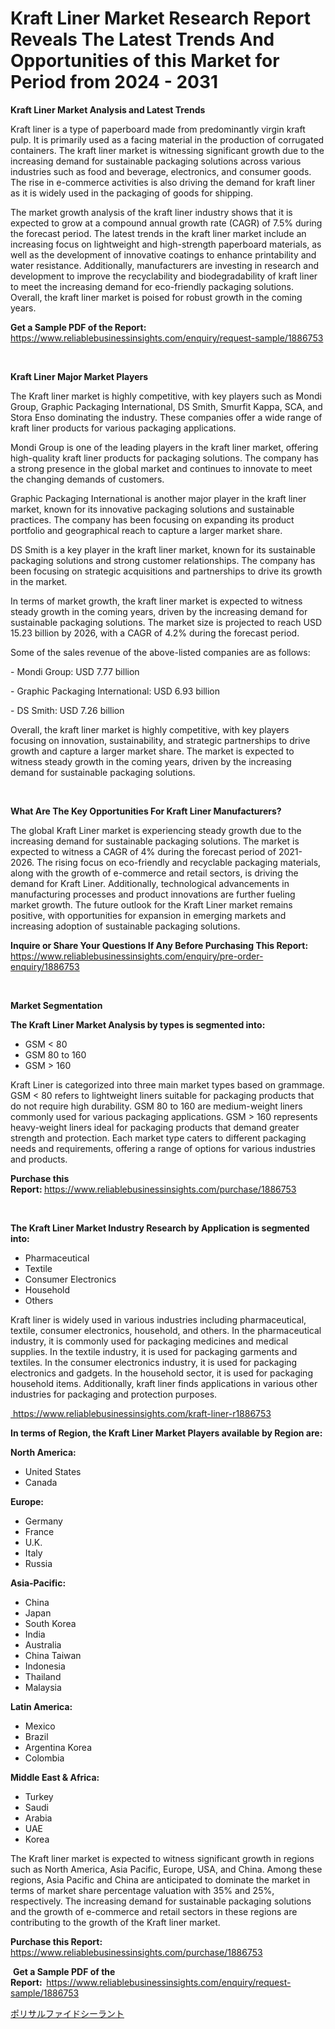 <p><h1>Kraft Liner Market Research Report Reveals The Latest Trends And Opportunities of this Market for Period from 2024 - 2031</h1></p><p><strong>Kraft Liner Market Analysis and Latest Trends</strong></p>
<p><p>Kraft liner is a type of paperboard made from predominantly virgin kraft pulp. It is primarily used as a facing material in the production of corrugated containers. The kraft liner market is witnessing significant growth due to the increasing demand for sustainable packaging solutions across various industries such as food and beverage, electronics, and consumer goods. The rise in e-commerce activities is also driving the demand for kraft liner as it is widely used in the packaging of goods for shipping.</p><p>The market growth analysis of the kraft liner industry shows that it is expected to grow at a compound annual growth rate (CAGR) of 7.5% during the forecast period. The latest trends in the kraft liner market include an increasing focus on lightweight and high-strength paperboard materials, as well as the development of innovative coatings to enhance printability and water resistance. Additionally, manufacturers are investing in research and development to improve the recyclability and biodegradability of kraft liner to meet the increasing demand for eco-friendly packaging solutions. Overall, the kraft liner market is poised for robust growth in the coming years.</p></p>
<p><strong>Get a Sample PDF of the Report:&nbsp;</strong> <a href="https://www.reliablebusinessinsights.com/enquiry/request-sample/1886753">https://www.reliablebusinessinsights.com/enquiry/request-sample/1886753</a></p>
<p>&nbsp;</p>
<p><strong>Kraft Liner Major Market Players</strong></p>
<p><p>The Kraft liner market is highly competitive, with key players such as Mondi Group, Graphic Packaging International, DS Smith, Smurfit Kappa, SCA, and Stora Enso dominating the industry. These companies offer a wide range of kraft liner products for various packaging applications.</p><p>Mondi Group is one of the leading players in the kraft liner market, offering high-quality kraft liner products for packaging solutions. The company has a strong presence in the global market and continues to innovate to meet the changing demands of customers.</p><p>Graphic Packaging International is another major player in the kraft liner market, known for its innovative packaging solutions and sustainable practices. The company has been focusing on expanding its product portfolio and geographical reach to capture a larger market share.</p><p>DS Smith is a key player in the kraft liner market, known for its sustainable packaging solutions and strong customer relationships. The company has been focusing on strategic acquisitions and partnerships to drive its growth in the market.</p><p>In terms of market growth, the kraft liner market is expected to witness steady growth in the coming years, driven by the increasing demand for sustainable packaging solutions. The market size is projected to reach USD 15.23 billion by 2026, with a CAGR of 4.2% during the forecast period.</p><p>Some of the sales revenue of the above-listed companies are as follows:</p><p>- Mondi Group: USD 7.77 billion</p><p>- Graphic Packaging International: USD 6.93 billion</p><p>- DS Smith: USD 7.26 billion</p><p>Overall, the kraft liner market is highly competitive, with key players focusing on innovation, sustainability, and strategic partnerships to drive growth and capture a larger market share. The market is expected to witness steady growth in the coming years, driven by the increasing demand for sustainable packaging solutions.</p></p>
<p>&nbsp;</p>
<p><strong>What Are The Key Opportunities For Kraft Liner Manufacturers?</strong></p>
<p><p>The global Kraft Liner market is experiencing steady growth due to the increasing demand for sustainable packaging solutions. The market is expected to witness a CAGR of 4% during the forecast period of 2021-2026. The rising focus on eco-friendly and recyclable packaging materials, along with the growth of e-commerce and retail sectors, is driving the demand for Kraft Liner. Additionally, technological advancements in manufacturing processes and product innovations are further fueling market growth. The future outlook for the Kraft Liner market remains positive, with opportunities for expansion in emerging markets and increasing adoption of sustainable packaging solutions.</p></p>
<p><strong>Inquire or Share Your Questions If Any Before Purchasing This Report:</strong> <a href="https://www.reliablebusinessinsights.com/enquiry/pre-order-enquiry/1886753">https://www.reliablebusinessinsights.com/enquiry/pre-order-enquiry/1886753</a></p>
<p>&nbsp;</p>
<p><strong>Market Segmentation</strong></p>
<p><strong>The Kraft Liner Market Analysis by types is segmented into:</strong></p>
<p><ul><li>GSM < 80</li><li>GSM 80 to 160</li><li>GSM > 160</li></ul></p>
<p><p>Kraft Liner is categorized into three main market types based on grammage. GSM < 80 refers to lightweight liners suitable for packaging products that do not require high durability. GSM 80 to 160 are medium-weight liners commonly used for various packaging applications. GSM > 160 represents heavy-weight liners ideal for packaging products that demand greater strength and protection. Each market type caters to different packaging needs and requirements, offering a range of options for various industries and products.</p></p>
<p><strong>Purchase this Report:&nbsp;</strong><a href="https://www.reliablebusinessinsights.com/purchase/1886753">https://www.reliablebusinessinsights.com/purchase/1886753</a></p>
<p>&nbsp;</p>
<p><strong>The Kraft Liner Market Industry Research by Application is segmented into:</strong></p>
<p><ul><li>Pharmaceutical</li><li>Textile</li><li>Consumer Electronics</li><li>Household</li><li>Others</li></ul></p>
<p><p>Kraft liner is widely used in various industries including pharmaceutical, textile, consumer electronics, household, and others. In the pharmaceutical industry, it is commonly used for packaging medicines and medical supplies. In the textile industry, it is used for packaging garments and textiles. In the consumer electronics industry, it is used for packaging electronics and gadgets. In the household sector, it is used for packaging household items. Additionally, kraft liner finds applications in various other industries for packaging and protection purposes.</p></p>
<p><a href="https://www.reliablebusinessinsights.com/kraft-liner-r1886753">&nbsp;https://www.reliablebusinessinsights.com/kraft-liner-r1886753</a></p>
<p><strong>In terms of Region, the Kraft Liner Market Players available by Region are:</strong></p>
<p>
    <p> <strong> North America: </strong>
        <ul>
            <li>United States</li>
            <li>Canada</li>
        </ul>
        </p> 
    <p> <strong> Europe: </strong>
        <ul>
            <li>Germany</li>
            <li>France</li>
            <li>U.K.</li>
            <li>Italy</li>
            <li>Russia</li>
        </ul>
        </p> 
    <p> <strong> Asia-Pacific: </strong>
        <ul>
            <li>China</li>
            <li>Japan</li>
            <li>South Korea</li>
            <li>India</li>
            <li>Australia</li>
            <li>China Taiwan</li>
            <li>Indonesia</li>
            <li>Thailand</li>
            <li>Malaysia</li>
        </ul>
        </p> 
    <p> <strong> Latin America: </strong>
        <ul>
            <li>Mexico</li>
            <li>Brazil</li>
            <li>Argentina Korea</li>
            <li>Colombia</li>
        </ul>
        </p> 
    <p> <strong> Middle East & Africa: </strong>
        <ul>
            <li>Turkey</li>
            <li>Saudi</li>
            <li>Arabia</li>
            <li>UAE</li>
            <li>Korea</li>
        </ul>
    </p>
    </p>
<p><p>The Kraft liner market is expected to witness significant growth in regions such as North America, Asia Pacific, Europe, USA, and China. Among these regions, Asia Pacific and China are anticipated to dominate the market in terms of market share percentage valuation with 35% and 25%, respectively. The increasing demand for sustainable packaging solutions and the growth of e-commerce and retail sectors in these regions are contributing to the growth of the Kraft liner market.</p></p>
<p><strong>Purchase this Report: </strong><a href="https://www.reliablebusinessinsights.com/purchase/1886753">https://www.reliablebusinessinsights.com/purchase/1886753</a></p>
<p>&nbsp;<strong>Get a Sample PDF of the Report:&nbsp;&nbsp;</strong><a href="https://www.reliablebusinessinsights.com/enquiry/request-sample/1886753">https://www.reliablebusinessinsights.com/enquiry/request-sample/1886753</a></p>
<p><strong></strong></p>
<p><p><a href="https://github.com/oafhukehf4709715/Market-Research-Report-List-3/blob/main/697324529302.md">ポリサルファイドシーラント</a></p></p>